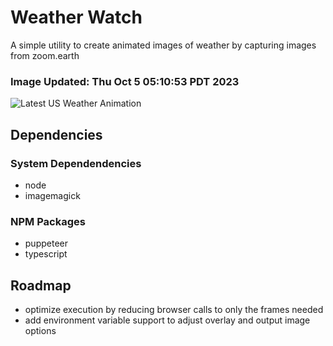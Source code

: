 # Weather Watch

A simple utility to create animated images of weather by capturing images from zoom.earth

### Image Updated: Thu Oct  5 05:10:53 PDT 2023

![Latest US Weather Animation](animations/2023-10-05.webp)

## Dependencies
### System Dependendencies
* node
* imagemagick
### NPM Packages
* puppeteer
* typescript

## Roadmap
* optimize execution by reducing browser calls to only the frames needed
* add environment variable support to adjust overlay and output image options
